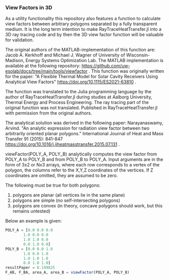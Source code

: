 ### View Factors in 3D

As a utility functionality this repository also features a function to calculate view factors between arbitrary polygons separated by a fully transparent medium.
It is the long term intention to make RayTraceHeatTransfer.jl into a 3D ray tracing code and by then the 3D view factor function will be valuable for validation.

The original authors of the MATLAB-implementation of this function are: Jacob A. Kerkhoff and Michael J. Wagner of University of Wisconsin-Madison, Energy Systems Optimization Lab. The MATLAB implementation is available at the following repository: https://github.com/uw-esolab/docs/tree/main/tools/viewfactor .
This function was originally written for the paper: "A Flexible Thermal Model for Solar Cavity Receivers Using Analytical View Factors" https://doi.org/10.1115/ES2021-63810 .

The function was translated to the Julia programming language by the author of RayTraceHeatTransfer.jl during studies at Aalborg University, Thermal Energy and Process Engineering.
The ray tracing part of the original function was not translated. Published in RayTraceHeatTransfer.jl with permission from the original authors.

The analytical solution was derived in the following paper: Narayanaswamy, Arvind. "An analytic expression for radiation view factor between two arbitrarily oriented planar polygons." International Journal of Heat and Mass Transfer 91 (2015): 841-847 https://doi.org/10.1016/j.ijheatmasstransfer.2015.07.131 .

viewFactor(POLY_A, POLY_B) analytically computes the view factor from POLY_A to POLY_B and from POLY_B to POLY_A. Input arguments are in the form of 3x2 or Nx3 arrays, where each row corresponds to a vertex of the polygon, the columns refer to the X,Y,Z coordinates of the vertices. If Z coordinates are omitted, they are assumed to be zero.

The following must be true for both polygons:
1) polygons are planar (all vertices lie in the same plane)
2) polygons are simple (no self-intersecting polygons)
3) polygons are convex (in theory, concave polygons should work, but
    this remains untested)

Below an example is given:

```julia
POLY_A = [0.0 0.0 0.0
        1.0 0.0 0.0
        1.0 1.0 0.0
        0.0 1.0 0.0]
POLY_B = [0.0 0.0 1.0
        1.0 0.0 1.0
        1.0 1.0 1.0
        0.0 1.0 1.0]
resultPaper = 0.199825
F_AB, F_BA, area_A, area_B = viewFactor(POLY_A, POLY_B)
```